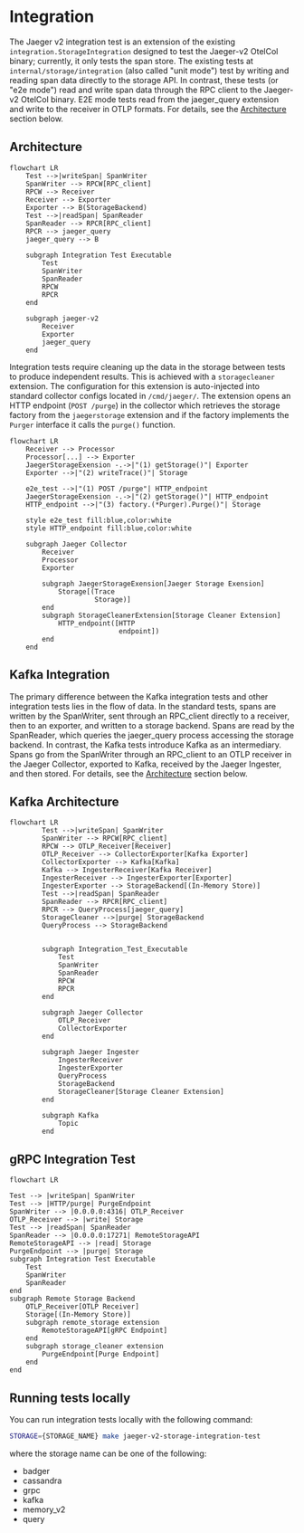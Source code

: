 # Integration

The Jaeger v2 integration test is an extension of the existing `integration.StorageIntegration` designed to test the Jaeger-v2 OtelCol binary; currently, it only tests the span store. The existing tests at `internal/storage/integration` (also called "unit mode") test by writing and reading span data directly to the storage API. In contrast, these tests (or "e2e mode") read and write span data through the RPC client to the Jaeger-v2 OtelCol binary. E2E mode tests read from the jaeger_query extension and write to the receiver in OTLP formats. For details, see the [Architecture](#architecture) section below.

## Architecture

```mermaid
flowchart LR
    Test -->|writeSpan| SpanWriter
    SpanWriter --> RPCW[RPC_client]
    RPCW --> Receiver
    Receiver --> Exporter
    Exporter --> B(StorageBackend)
    Test -->|readSpan| SpanReader
    SpanReader --> RPCR[RPC_client]
    RPCR --> jaeger_query
    jaeger_query --> B

    subgraph Integration Test Executable
        Test
        SpanWriter
        SpanReader
        RPCW
        RPCR
    end

    subgraph jaeger-v2
        Receiver
        Exporter
        jaeger_query
    end
```

Integration tests require cleaning up the data in the storage between tests to produce independent results. This is achieved with a `storagecleaner` extension. The configuration for this extension is auto-injected into standard collector configs located in `/cmd/jaeger/`. The extension opens an HTTP endpoint (`POST /purge`) in the collector which retrieves the storage factory from the `jaegerstorage` extension and if the factory implements the `Purger` interface it calls the `purge()` function.

```mermaid
flowchart LR
    Receiver --> Processor
    Processor[...] --> Exporter
    JaegerStorageExension -.->|"(1) getStorage()"| Exporter
    Exporter -->|"(2) writeTrace()"| Storage

    e2e_test -->|"(1) POST /purge"| HTTP_endpoint
    JaegerStorageExension -.->|"(2) getStorage()"| HTTP_endpoint
    HTTP_endpoint -->|"(3) factory.(*Purger).Purge()"| Storage

    style e2e_test fill:blue,color:white
    style HTTP_endpoint fill:blue,color:white

    subgraph Jaeger Collector
        Receiver
        Processor
        Exporter

        subgraph JaegerStorageExension[Jaeger Storage Exension]
            Storage[(Trace
                     Storage)]
        end
        subgraph StorageCleanerExtension[Storage Cleaner Extension]
            HTTP_endpoint([HTTP
                           endpoint])
        end
    end
```

## Kafka Integration

The primary difference between the Kafka integration tests and other integration tests lies in the flow of data. In the standard tests, spans are written by the SpanWriter, sent through an RPC_client directly to a receiver, then to an exporter, and written to a storage backend. Spans are read by the SpanReader, which queries the jaeger_query process accessing the storage backend. In contrast, the Kafka tests introduce Kafka as an intermediary. Spans go from the SpanWriter through an RPC_client to an OTLP receiver in the Jaeger Collector, exported to Kafka, received by the Jaeger Ingester, and then stored. For details, see the [Architecture](#KafkaArchitecture) section below.


## Kafka Architecture

``` mermaid
flowchart LR
        Test -->|writeSpan| SpanWriter
        SpanWriter --> RPCW[RPC_client]
        RPCW --> OTLP_Receiver[Receiver]
        OTLP_Receiver --> CollectorExporter[Kafka Exporter]
        CollectorExporter --> Kafka[Kafka]
        Kafka --> IngesterReceiver[Kafka Receiver]
        IngesterReceiver --> IngesterExporter[Exporter]
        IngesterExporter --> StorageBackend[(In-Memory Store)]
        Test -->|readSpan| SpanReader
        SpanReader --> RPCR[RPC_client]
        RPCR --> QueryProcess[jaeger_query]
        StorageCleaner -->|purge| StorageBackend
        QueryProcess --> StorageBackend
        

        subgraph Integration_Test_Executable
            Test
            SpanWriter
            SpanReader
            RPCW
            RPCR
        end

        subgraph Jaeger Collector
            OTLP_Receiver
            CollectorExporter
        end

        subgraph Jaeger Ingester
            IngesterReceiver
            IngesterExporter
            QueryProcess
            StorageBackend
            StorageCleaner[Storage Cleaner Extension]
        end

        subgraph Kafka
            Topic
        end
```

## gRPC Integration Test
``` mermaid
flowchart LR

Test --> |writeSpan| SpanWriter
Test --> |HTTP/purge| PurgeEndpoint
SpanWriter --> |0.0.0.0:4316| OTLP_Receiver
OTLP_Receiver --> |write| Storage
Test --> |readSpan| SpanReader
SpanReader --> |0.0.0.0:17271| RemoteStorageAPI
RemoteStorageAPI --> |read| Storage
PurgeEndpoint --> |purge| Storage
subgraph Integration Test Executable
    Test
    SpanWriter
    SpanReader
end
subgraph Remote Storage Backend
    OTLP_Receiver[OTLP Receiver]
    Storage[(In-Memory Store)]
    subgraph remote_storage extension
        RemoteStorageAPI[gRPC Endpoint]
    end
    subgraph storage_cleaner extension
        PurgeEndpoint[Purge Endpoint]
    end
end
```

## Running tests locally

You can run integration tests locally with the following command:

```sh
STORAGE={STORAGE_NAME} make jaeger-v2-storage-integration-test
```

where the storage name can be one of the following:

* badger
* cassandra
* grpc
* kafka
* memory_v2
* query
